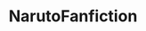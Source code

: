 ---
title: NarutoFanfiction
crosslinks:
- '2013'
- JumpChain
- Naruto
- GreatNarutoFanfiction
- respectthreads
- REEEEEEEEEE
- rational
- AskHistorians
- xkcd
---